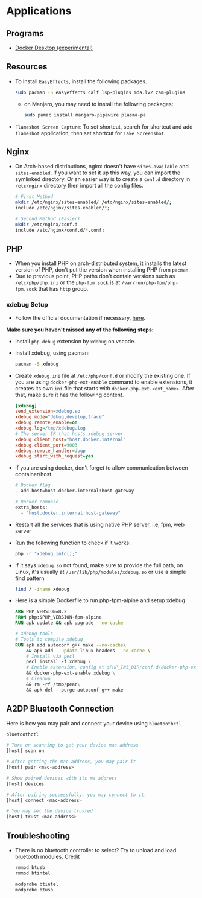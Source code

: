 # Applications

## Programs

- [Docker Desktop (experimental)](https://docs.docker.com/desktop/install/archlinux/)

## Resources

- To Install `EasyEffects`, install the following packages.

  ```bash
  sudo pacman -S easyeffects calf lsp-plugins mda.lv2 zam-plugins
  ```

  - on Manjaro, you may need to install the following packages:

    ```bash
    sudo pamac install manjaro-pipewire plasma-pa
    ```

- `Flameshot Screen Capture`: To set shortcut, search for shortcut and add
  `flameshot` application, then set shortcut for `Take Screenshot`.

## Nginx

- On Arch-based distributions, nginx doesn't have `sites-available` and
  `sites-enabled`. If you want to set it up this way, you can import the
  symlinked directory. Or an easier way is to create a `conf.d` directory in
  `/etc/nginx` directory then import all the config files.

  ```bash
  # First Method
  mkdir /etc/nginx/sites-enabled/ /etc/nginx/sites-enabled/;
  include /etc/nginx/sites-enabled/*;

  # Second Method (Easier)
  mkdir /etc/nginx/conf.d
  include /etc/nginx/conf.d/*.conf;
  ```

## PHP

- When you install PHP on arch-distributed system, it installs the latest
  version of PHP, don't put the version when installing PHP from `pacman`.
- Due to previous point, PHP paths don't contain versions such as
  `/etc/php/php.ini` or the `php-fpm.sock` is at `/var/run/php-fpm/php-fpm.sock`
  that has `http` group.

### xdebug Setup

- Follow the official documentation if necessary,
  [here](https://xdebug.org/docs/install).

**Make sure you haven't missed any of the following steps:**

- Install `php debug` extension by `xdebug` on vscode.
- Install xdebug, using pacman:

  ```bash
  pacman -S xdebug
  ```

- Create `xdebug.ini` file at `/etc/php/conf.d` or modify the existing one. If
  you are using `docker-php-ext-enable` command to enable extensions, it creates
  its own `ini` file that starts with `docker-php-ext-<ext_name>`. After that,
  make sure it has the following content.

  ```ini
  [xdebug]
  zend_extension=xdebug.so
  xdebug.mode="debug,develop,trace"
  xdebug.remote_enable=on
  xdebug.log=/tmp/xdebug.log
  # The server IP that hosts xdebug server
  xdebug.client_host="host.docker.internal"
  xdebug.client_port=9003
  xdebug.remote_handler=dbgp
  xdebug.start_with_request=yes
  ```

- If you are using docker, don't forget to allow communication between
  container/host.

  ```bash
  # Docker flag
  --add-host=host.docker.internal:host-gateway

  # Docker compose
  extra_hosts:
    - "host.docker.internal:host-gateway"
  ```

- Restart all the services that is using native PHP server, i.e, fpm, web server

- Run the following function to check if it works:

  ```bash
  php -r "xdebug_info();"
  ```

- If it says `xdebug.so` not found, make sure to provide the full path, on
  Linux, it's usually at `/usr/lib/php/modules/xdebug.so` or use a simple find
  pattern
  ```bash
  find / -iname xdebug
  ```
- Here is a simple Dockerfile to run php-fpm-alpine and setup xdebug

  ```Dockerfile
  ARG PHP_VERSION=8.2
  FROM php:$PHP_VERSION-fpm-alpine
  RUN apk update && apk upgrade --no-cache

  # Xdebug tools
  # Tools to compile xdebug
  RUN apk add autoconf g++ make --no-cache\
      && apk add --update linux-headers --no-cache \
      # Install via pecl
      pecl install -f xdebug \
      # Enable extension, config at $PHP_INI_DIR/conf.d/docker-php-ext-xdebug.ini
      && docker-php-ext-enable xdebug \
      # Cleanup
      && rm -rf /tmp/pear\
      && apk del --purge autoconf g++ make
  ```

## A2DP Bluetooth Connection

Here is how you may pair and connect your device using `bluetoothctl`

```bash
bluetoothctl

# Turn on scanning to get your device mac address
[host] scan on

# After getting the mac address, you may pair it
[host] pair <mac-address>

# Show paired devices with its ma address
[host] devices

# After pairing successfully, you may connect to it.
[host] connect <mac-address>

# You may set the device trusted
[host] trust <mac-address>
```

## Troubleshooting

- There is no bluetooth controller to select? Try to unload and load bluetooth
  modules. [Credit](https://unix.stackexchange.com/a/707841)

  ```bash
  rmmod btusb
  rmmod btintel

  modprobe btintel
  modprobe btusb
  ```
